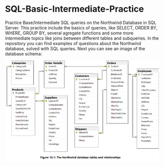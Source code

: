 # SQL-Basic-Intermediate-Practice

Practice Base/Intermediate SQL queries on the Northwind Database in SQL Server.
This practice include the basics of queries, like SELECT, ORDER BY, WHERE, GROUP BY, several agregate functions and some more intermediate topics like joins between different tables and subqueries.
In the repository you can find examples of questions about the Northwind database, solved with SQL queries.
Next you can see an image of the database schema:

![alt text](Database\Northwind-major8.png)
